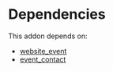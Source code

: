 # Dependencies

This addon depends on:

- [website_event](../../../../../oca-ocb-website/odoo-bringout-oca-ocb-website_event)
- [event_contact](../../../../odoo-bringout-oca-event-event_contact)
